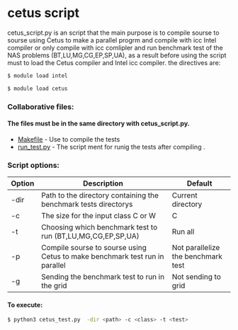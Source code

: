 # cetus script

cetus_script.py is an script that the main purpose is to compile sourse to sourse using Cetus to make a parallel progrm and compile with icc Intel compiler or only compile with icc comlipler and run benchmark test of the NAS problems (BT,LU,MG,CG,EP,SP,UA), 
as a result before using the script must to load the Cetus compiler and Intel icc compiler.
the directives are:
```sh
$ module load intel

$ module load cetus
```
### Collaborative files:
#### The files must be in the same directory with cetus_script.py.
* [Makefile](https://github.com/yoelv92/cetus_project/blob/master/NPB_OMP_REMOVE/Makefile) - Use to compile the tests
* [run_test.py](https://github.com/yoelv92/cetus_project/blob/master/NPB_OMP_REMOVE/run_tests.py) - The script ment for runig the tests after compiling . 
### Script options: 
| Option | Description | Default |
| ------ | ------ | ------ |
| -dir | Path to the directory containing the benchmark tests directorys | Current directory |
| -c | The size for the input class C or W  | C |
| -t | Choosing which benchmark test to run (BT,LU,MG,CG,EP,SP,UA)  | Run all |
| -p | Compile sourse to sourse using Cetus to make benchmark test run in parallel | Not parallelize the benchmark test |
| -g | Sending the benchmark test to run in the grid  | Not sending to grid |

#### To execute:
```sh
$ python3 cetus_test.py  -dir <path> -c <class> -t <test> 
```

